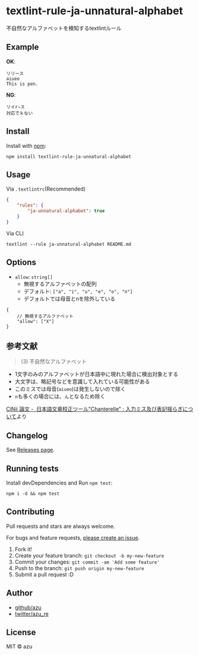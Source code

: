 # textlint-rule-ja-unnatural-alphabet

不自然なアルファベットを検知するtextlintルール

## Example

**OK**:

```
リリース
aiueo
This is pen.
```

**NG**:

```
リイr−ス
対応でｋない
```

## Install

Install with [npm](https://www.npmjs.com/):

    npm install textlint-rule-ja-unnatural-alphabet

## Usage

Via `.textlintrc`(Recommended)

```json
{
    "rules": {
        "ja-unnatural-alphabet": true
    }
}
```

Via CLI

```
textlint --rule ja-unnatural-alphabet README.md
```

## Options

- `allow`: `string[]`
    - 無視するアルファベットの配列
    - デフォルト: `["a", "i", "u", "e", "o", "n"]`
    - デフォルトでは母音とnを除外している

```json5
{
    // 無視するアルファベット
    "allow": ["X"]
}
```

## 参考文献

> (3) 不自然なアルファベット

- 1文字のみのアルファベットが日本語中に現れた場合に検出対象とする
- 大文字は、略記号などを意識して入れている可能性がある
- このミスでは母音(`aiueo`)は発生しないので除く
- `n`も多くの場合には、`ん`となるため除く

[CiNii 論文 -  日本語文章校正ツール"Chanterelle" : 入力ミス及び表記揺らぎについて](http://ci.nii.ac.jp/naid/110002893543)より

## Changelog

See [Releases page](https://github.com/textlint-ja/textlint-rule-ja-unnatural-alphabet/releases).

## Running tests

Install devDependencies and Run `npm test`:

    npm i -d && npm test

## Contributing

Pull requests and stars are always welcome.

For bugs and feature requests, [please create an issue](https://github.com/textlint-ja/textlint-rule-ja-unnatural-alphabet/issues).

1. Fork it!
2. Create your feature branch: `git checkout -b my-new-feature`
3. Commit your changes: `git commit -am 'Add some feature'`
4. Push to the branch: `git push origin my-new-feature`
5. Submit a pull request :D

## Author

- [github/azu](https://github.com/azu)
- [twitter/azu_re](https://twitter.com/azu_re)

## License

MIT © azu
